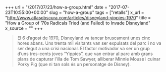 +++
url = "/2017/07/23/how-a-group.html"
date = "2017-07-23T10:55:00+00:00"
slug = "how-a-group"
tags = ["retalls"]
x_url = "http://www.atlasobscura.com/articles/disneyland-yippies-1970"
title = "How a Group of ’70s Radicals Tried (and Failed) to Invade Disneyland"
x_source = ""
+++


> El 6 d’agost de 1970, Disneyland va tancar bruscament unes cinc hores abans. Uns trenta mil visitants van ser expulsats del parc i no va ser degut a una crisi nacional. El factor motivador va ser un grup d’uns tres-cents joves “Yippies”, que van entrar al parc amb grans plans de capturar l’illa de Tom Sawyer, alliberar Minnie Mouse i cuinar Porky Pig (que ni tan sols és un personatge de Disney).
